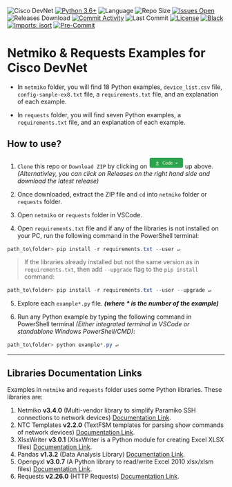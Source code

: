 ![Cisco DevNet](https://img.shields.io/badge/Cisco-DevNet-blue?style=flat-square)
[![Python 3.6+](https://img.shields.io/badge/Python%203.6+-blue.svg?logo=python&logoColor=yellow&color=black&style=flat-square)](https://www.python.org/downloads)
![Language](https://img.shields.io/github/languages/top/Tes3awy/Netmiko-Examples?label=Python&style=flat-square)
![Repo Size](https://img.shields.io/github/repo-size/Tes3awy/Netmiko-Examples?label=Repo%20size&style=flat-square)
[![Issues Open](https://img.shields.io/github/issues/Tes3awy/Netmiko-Examples?label=Issues&style=flat-square)](https://github.com/Tes3awy/Netmiko-Examples/issues)
![Releases Download](https://img.shields.io/github/downloads/Tes3awy/Netmiko-Examples/total?label=Downloads&style=flat-square)
[![Commit Activity](https://img.shields.io/github/commit-activity/m/Tes3awy/Netmiko-Examples?label=Commit%20activity&style=flat-square)](https://github.com/Tes3awy/Netmiko-Examples)
![Last Commit](https://img.shields.io/github/last-commit/Tes3awy/Netmiko-Examples?label=Last%20commit&style=flat-square)
[![License](https://img.shields.io/github/license/Tes3awy/Netmiko-Examples?label=License&style=flat-square&color=purple)](https://github.com/Tes3awy/Netmiko-Examples/blob/main/LICENSE)
[![Black](https://img.shields.io/badge/code%20style-black-000000.svg?style=flat-square)](https://github.com/psf/black)
[![Imports: isort](https://img.shields.io/badge/%20imports-isort-%231674b1?style=flat-square&labelColor=ef8336)](https://pycqa.github.io/isort/)
[![Pre-Commit](https://img.shields.io/badge/pre--commit-enabled-brightgreen?logo=pre-commit&logoColor=white&style=flat-square)](https://github.com/pre-commit/pre-commit)

# Netmiko & Requests Examples for Cisco DevNet

- In `netmiko` folder, you will find 18 Python examples, `device_list.csv` file, `config-sample-ex8.txt` file, a `requirements.txt` file, and an explanation of each example.

- In `requests` folder, you will find seven Python examples, a `requirements.txt` file, and an explanation of each example.

## How to use?

1. `Clone` this repo or `Download ZIP` by clicking on <img src="assets/code-button.png" alt="Code Button" title="Button" width="80"/> up above.
   _(Alternativley, you can click on Releases on the right hand side and download the latest release)_

2. Once downloaded, extract the ZIP file and `cd` into `netmiko` folder or `requests` folder.

3. Open `netmiko` or `requests` folder in VSCode.

4. Open `requirements.txt` file and if any of the libraries is not installed on your PC, run the following command in the PowerShell terminal:

```powershell
path_to\folder> pip install -r requirements.txt --user ↵
```

> If the libraries already installed but not the same version as in `requirements.txt`, then add `--upgrade` flag to the `pip install` command:

```powershell
path_to\folder> pip install -r requirements.txt --user --upgrade ↵
```

5. Explore each `example*.py` file. _**(where **\*** is the number of the example)**_

6. Run any Python example by typing the following command in PowerShell terminal _(Either integrated terminal in VSCode or standablone Windows PowerShell/CMD)_:

```powershell
path_to\folder> python example*.py ↵
```

---

## Libraries Documentation Links

Examples in `netmiko` and `requests` folder uses some Python libraries. These libraries are:

1. Netmiko **v3.4.0** (Multi-vendor library to simplify Paramiko SSH connections to network devices) [Documentation Link](https://github.com/ktbyers/netmiko/blob/develop/README.md).
2. NTC Templates **v2.2.0** (TextFSM templates for parsing show commands of network devices) [Documentation Link](https://github.com/networktocode/ntc-templates).
3. XlsxWriter **v3.0.1** (XlsxWriter is a Python module for creating Excel XLSX files) [Documentation Link](https://xlsxwriter.readthedocs.io/).
4. Pandas **v1.3.2** (Data Analysis Library) [Documentation Link](https://pandas.pydata.org/docs/).
5. Openpyxl **v3.0.7** (A Python library to read/write Excel 2010 xlsx/xlsm files) [Documentation Link](https://openpyxl.readthedocs.io/en/stable/).
6. Requests **v2.26.0** (HTTP Requests) [Documentation Link](https://docs.python-requests.org/en/master/).
